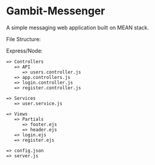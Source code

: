 # Gambit-Messenger
A simple messaging web application built on MEAN stack.


File Structure:


Express/Node:

	=> Controllers
	   => API
	      => users.controller.js
	   => app.controllers.js
	   => login.controller.js
	   => register.controller.js

	=> Services
	   => user.service.js

	=> Views
	   => Partials
	      => footer.ejs
	      => header.ejs
	   => login.ejs
	   => register.ejs

	=> config.json
	=> server.js